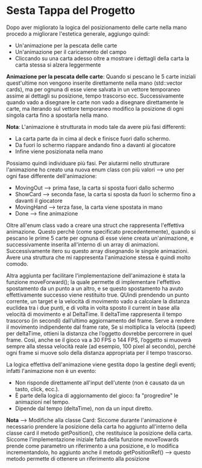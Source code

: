 # Sesta Tappa del Progetto

Dopo aver migliorato la logica del posizionamento delle carte nella mano procedo a migliorare l'estetica generale, aggiungo quindi:
- Un'animazione per la pescata delle carte
- Un'animazione per il caricamento del campo
- Cliccando su una carta adesso oltre a mostrare i dettagli della carta la carta stessa si alzera leggermente

**Animazione per la pescata delle carte**: Quando si pescano le 5 carte iniziali quest'ultime non vengono inserite direttamente nella mano (std::vector<Card> cards), ma per ognuna di esse viene salvata in un vettore temporaneo assime ai dettagli su posizione, tempo trascorso ecc. Successivamente quando vado a disegnare le carte non vado a disegnare direttamente le carte, ma iterando sul vettore temporaneo modifico la posizione di ogni singola carta fino a spostarla nella mano.

**Nota**: L'animazione è strutturata in modo tale da avere più fasi differenti:
- La carta parte da in cima al deck e finisce fuori dallo schermo. 
- Da fuori lo schermo riappare andando fino a davanti al giocatore
- Infine viene posizionata nella mano

Possiamo quindi individuare più fasi. Per aiutarmi nello strutturare l'animazione ho creato una nuova enum class con più valori --> uno per ogni fase differente dell'animazione:
- MovingOut --> prima fase, la carta si sposta fuori dallo schermo
- ShowCard --> seconda fase, la carta si sposta da fuori lo schermo fino a davanti il giocatore
- MovingHand --> terza fase, la carta viene spostata in mano
- Done --> fine animazione

Oltre all'enum class vado a creare una struct che rappresenta l'effettiva animazione. Questo perchè (come specificato precedentemente), quando si pescano le prime 5 carte per ognuna di esse viene creata un'animazione, e successivamente inserita all'interno di un array di animazioni. Successivamente itero su questo array disegnando le singole animazioni. Avere una struttura che mi rappresenta l'animazione stessa è quindi molto comodo. 

Altra aggiunta per facilitare l'implementazione dell'animazione è stata la funzione moveForward(); la quale permette di implementare l'effettivo spostamento da un punto a un altro, e se questo spostamento ha avuto effettivamente successo viene restituito true.
QUindi prendendo un punto corrente, un target e la velocità di movimento vado a calcolare la distanza euclidea tra i due punti, e di volta in volta sposto il current in base alla velocità di movimento e al DeltaTime. Il deltaTime rappresenta il tempo trascorso (in secondi) dall’ultimo aggiornamento del frame. Serve a rendere il movimento indipendente dal frame rate, Se si moltiplica la velocità (speed) per deltaTime, ottieni la distanza che l’oggetto dovrebbe percorrere in quel frame.
Così, anche se il gioco va a 30 FPS o 144 FPS, l’oggetto si muoverà sempre alla stessa velocità reale (ad esempio, 100 pixel al secondo), perché ogni frame si muove solo della distanza appropriata per il tempo trascorso.

La logica effettiva dell'animazione viene gestita dopo la gestine degli eventi; infatti l'animazione non è un evento:
- Non risponde direttamente all'input dell'utente (non è causato da un tasto, click, ecc.).
- È parte della logica di aggiornamento del gioco: fa "progredire" le animazioni nel tempo.
- Dipende dal tempo (deltaTime), non da un input diretto.

**Nota** --> Modifiche alla classe Card: Siccome durante l'animazione è necessario prendere la posizione della carta ho aggiunto all'interno della classe card il metodo getPosition(), che restituisce la posizione della carta. 
Siccome l'implementazione iniziale fatta della funzione moveTowards prende come parametro un riferimento a una posizione, e lo modifica incrementandolo, ho aggiunto anche il metodo getPositionRef() --> questo metodo permette di ottenere un riferimento alla posizione  

